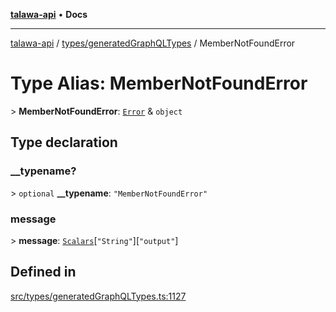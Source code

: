 [**talawa-api**](../../../README.md) • **Docs**

***

[talawa-api](../../../modules.md) / [types/generatedGraphQLTypes](../README.md) / MemberNotFoundError

# Type Alias: MemberNotFoundError

\> **MemberNotFoundError**: [`Error`](Error.md) & `object`

## Type declaration

### \_\_typename?

\> `optional` **\_\_typename**: `"MemberNotFoundError"`

### message

\> **message**: [`Scalars`](Scalars.md)\[`"String"`\]\[`"output"`\]

## Defined in

[src/types/generatedGraphQLTypes.ts:1127](https://github.com/PalisadoesFoundation/talawa-api/blob/f4877b986932181336f42a7336754de05976cd97/src/types/generatedGraphQLTypes.ts#L1127)
